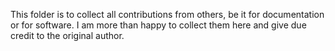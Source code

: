 This folder is to collect all contributions from others, be it for documentation 
or for software. I am more than happy to collect them here and give due credit
to the original author.


